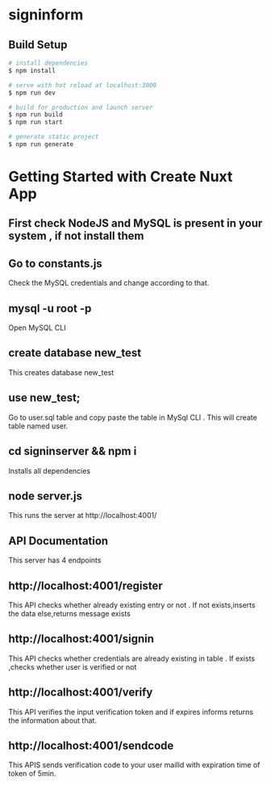 # signinform

## Build Setup

```bash
# install dependencies
$ npm install

# serve with hot reload at localhost:3000
$ npm run dev

# build for production and launch server
$ npm run build
$ npm run start

# generate static project
$ npm run generate
```

# Getting Started with Create Nuxt App

## First check NodeJS and MySQL is present in your system , if not install them

## Go to constants.js

Check the MySQL credentials and change according to that.

## mysql -u root -p

Open MySQL CLI

## create database new_test

This creates database new_test

## use new_test;

Go to user.sql table and copy paste the table in MySql CLI . This will create table named user.

## cd signinserver &&  npm i



Installs all dependencies

## node server.js

This runs the server at http://localhost:4001/

## API Documentation

This server has 4 endpoints

## http://localhost:4001/register

This API checks whether already existing entry or not . If not exists,inserts the data else,returns message exists

## http://localhost:4001/signin

This API checks whether credentials are already existing in table . If exists ,checks whether user is verified or not

## http://localhost:4001/verify

This API verifies the input verification token and if expires informs returns the information about that.

## http://localhost:4001/sendcode

This APIS sends verification code to your user mailId with expiration time of token of 5min.

